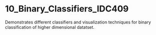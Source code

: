 # 10_Binary_Classifiers_IDC409
Demonstrates different classifiers and visualization techniques for binary classification of higher dimensional datatset.
